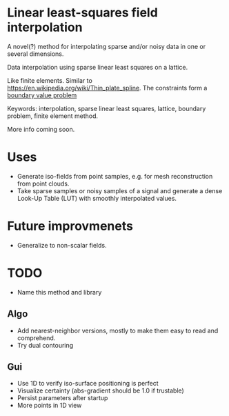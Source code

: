 # Linear least-squares field interpolation
A novel(?) method for interpolating sparse and/or noisy data in one or several dimensions.

Data interpolation using sparse linear least squares on a lattice.

Like finite elements. Similar to https://en.wikipedia.org/wiki/Thin_plate_spline.
The constraints form a [boundary value problem](https://en.wikipedia.org/wiki/Boundary_value_problem)

Keywords:
interpolation, sparse linear least squares, lattice, boundary problem, finite element method.

More info coming soon.

# Uses
* Generate iso-fields from point samples, e.g. for mesh reconstruction from point clouds.
* Take sparse samples or noisy samples of a signal and generate a dense Look-Up Table (LUT) with smoothly interpolated values.

# Future improvmenets
* Generalize to non-scalar fields.

# TODO
* Name this method and library

## Algo
* Add nearest-neighbor versions, mostly to make them easy to read and comprehend.
* Try dual contouring

## Gui
* Use 1D to verify iso-surface positioning is perfect
* Visualize certainty (abs-gradient should be 1.0 if trustable)
* Persist parameters after startup
* More points in 1D view

